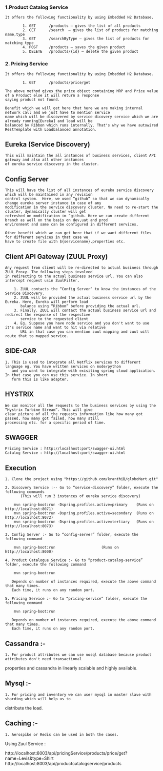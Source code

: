 ### 1.Product Catalog Service

	It offers the following functionality by using Embedded H2 Database.
    
        	1. GET  	/products – gives the list of all products
            2. GET 	 	/search  – gives the list of products for matching name,type
            3. GET 	 	/searchByType – gives the list of products for matching type
            4. POST  	/products – saves the given product
            5. DELETE 	/products/{id} – delete the given product

### 2. Pricing Service

	It offers the following functionality by using Embedded H2 Database.
    
    		1. GET  	/products/price/get
            
    The above method gives the price object containing MRP and Price value of a Product else it will return a response
    saying product not found.

    Benefit which we will get here that here we are making internal network call and we just have to mention service
    name which will be discovered by service dicovery service which we are already running[Eureka] and load will be
    balanced by Ribbon which runs internally. That's why we have autowired RestTemplate with Loadbalanced annotation.
    
## Eureka (Service Discovery)
	This will maintain the all instances of business services, client API gateway and also all other instances
	of eureka service discovery in the cluster.
	
## Config Server
	This will have the list of all instances of eureka service discovery which will be maintained in any revision
	control system.  Here, we used “github” so that we can dynamically change eureka server instance in case of any
	modification in the service discovery cluster. No need to re-start the cluster, dynamically cluster will get 
	refreshed on modification in “github. Here we can create different branch as well on the basis on dev,uat and prod
	environment and same can be configured in different services.

	Other benefit which we can get here that if we want different files for different services in that case we
	have to create file with ${servicename}.properties etc.
	
## Client API Gateway (ZUUL Proxy)
	Any request from client will be re-directed to actual business through ZUUL Proxy. The following steps involved
	in redirecting to the actual business service url. You can also intercept request usin ZuulFilter.
			
		1. ZUUL contacts the “Config Server” to know the instances of the Service Discovery.
		2. ZUUL will be provided the actual business service url by the Eureka. Here, Eureka will perform load 
		   balance using “Ribbon” before providing the actual url.
		3. Finally, ZUUL will contact the actual business service url and redirect the response of the respective 
		   service to the requested client
		4. Eg. Suppose you have node service and you don't want to use it's service name and want to hit via relative 
		   URL in that case you can mention zuul mapping and zuul will route that to mapped service.

## SIDE-CAR
	1. This is used to integrate all Netflix services to different language eg. You have written services on node/python
	   and you want to integrate with exisiting spring cloud application. In that case you can use this service. In short
	   form this is like adapter.

## HYSTRIX
	We can monitor all the requests to the business services by using the “Hystrix Turbine Stream”. This will give
	clear picture of all the requests information like how many got passed, how many got failed, how many still 
	processing etc. for a specific period of time.

## SWAGGER
	Pricing Service : http://localhost:port/swagger-ui.html
	Catalog Service : http://localhost:port/swagger-ui.html
	
## Execution
	1. Clone the project using "https://github.com/kranthiB/globoMart.git"
	
	2. Discovery Service :-- Go to “service-discovery” folder, execute the following commands
           (This will run 3 instances of eureka service discovery)

		mvn spring-boot:run -Dspring.profiles.active=primary 	(Runs on http://localhost:8071)
		mvn spring-boot:run -Dspring.profiles.active=secondary 	(Runs on http://localhost:8072)
		mvn spring-boot:run -Dspring.profiles.active=tertiary 	(Runs on http://localhost:8073)

	3. Config Server :- Go to “config-server” folder, execute the following command
	
		mvn spring-boot:run 					(Runs on http://localhost:8000)

	4. Product Catalogue Service :- Go to “product-catalog-service” folder, execute the following command
	
		mvn spring-boot:run

	   Depends on number of instances required, execute the above command that many times.
	   Each time, it runs on any random port.
	   
	5. Pricing Service :- Go to “pricing-service” folder, execute the following command
	
		mvn spring-boot:run

	   Depends on number of instances required, execute the above command that many times.
	   Each time, it runs on any random port.

## Cassandra :-
	1. For product attributes we can use nosql database because product attributes don't need transactional
   properties and cassandra in linearly scalable and highly available. 
   
## Mysql :-
	1. For pricing and inventory we can user mysql in master slave with sharding which will help us to
   distribute the load.
   
## Caching :-
 	1. Aerospike or Redis can be used in both the cases.


Using Zuul Service :

http://localhost:8003/api/pricingService/products/price/get?name=Levis&type=Shirt
http://localhost:8003/api/productcatalogservice/products


